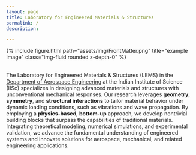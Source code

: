 ```yaml
---
layout: page
title: Laboratory for Engineered Materials & Structures
permalink: /
description: 

---
```



<div class="row">
    <div class="col-sm mt-3 mt-md-0">
        {% include figure.html path="assets/img/FrontMatter.png" title="example image" class="img-fluid rounded z-depth-0" %}
    </div>
</div>

<br>

The Laboratory for Engineered Materials & Structures (LEMS) in the [Department of Aerospace Engineering](https://aero.iisc.ac.in/) at the Indian Institute of Science (IISc) specializes in designing advanced materials and structures with unconventional mechanical responses. Our research leverages **geometry**, **symmetry**, and **structural interactions** to tailor material behavior under dynamic loading conditions, such as vibrations and wave propagation. By employing a **physics-based**, **bottom-up** approach, we develop nontrivial building blocks that surpass the capabilities of traditional materials. Integrating theoretical modeling, numerical simulations, and experimental validation, we advance the fundamental understanding of engineered systems and innovate solutions for aerospace, mechanical, and related engineering applications.